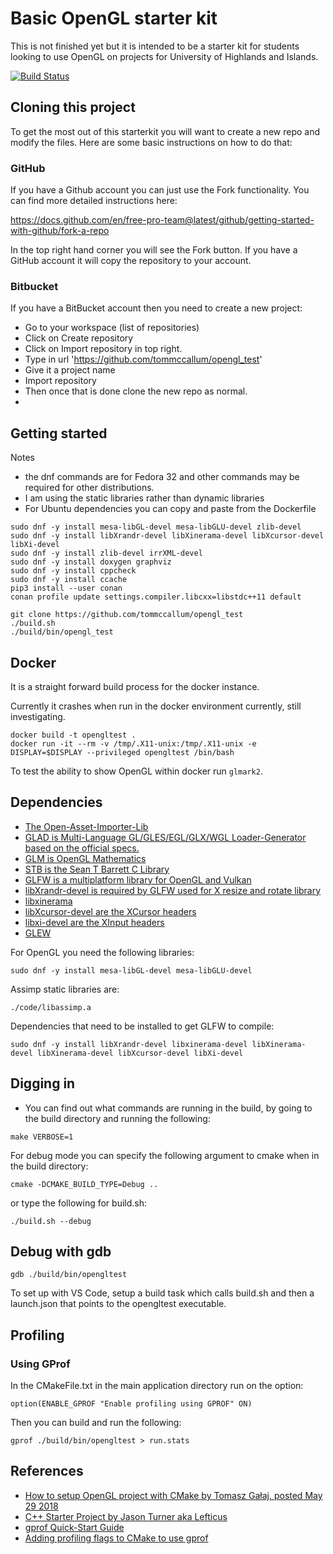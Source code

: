 # Basic OpenGL starter kit

This is not finished yet but it is intended to be a starter kit for students looking to use OpenGL on projects for University of Highlands and Islands.

<!-- [![codecov](https://codecov.io/gh/tommccallum/calc/branch/master/graph/badge.svg?token=QKAZL10PE6)](https://codecov.io/gh/tommccallum/calc) -->

[![Build Status](https://travis-ci.org/tommccallum/opengl_test.svg?branch=master)](https://travis-ci.org/tommccallum/opengl_test)


## Cloning this project

To get the most out of this starterkit you will want to create a new repo and modify the files.  Here are some basic instructions on how to do that:

### GitHub

If you have a Github account you can just use the Fork functionality. You can find more detailed instructions here:

https://docs.github.com/en/free-pro-team@latest/github/getting-started-with-github/fork-a-repo

In the top right hand corner you will see the Fork button.  If you have a GitHub account it will copy the repository to your account.

### Bitbucket

If you have a BitBucket account then you need to create a new project:

* Go to your workspace (list of repositories)
* Click on Create repository
* Click on Import repository in top right.
* Type in url 'https://github.com/tommccallum/opengl_test'
* Give it a project name
* Import repository
* Then once that is done clone the new repo as normal.
* 
## Getting started

Notes

* the dnf commands are for Fedora 32 and other commands may be required for other distributions.
* I am using the static libraries rather than dynamic libraries
* For Ubuntu dependencies you can copy and paste from the Dockerfile

```
sudo dnf -y install mesa-libGL-devel mesa-libGLU-devel zlib-devel
sudo dnf -y install libXrandr-devel libXinerama-devel libXcursor-devel libXi-devel
sudo dnf -y install zlib-devel irrXML-devel
sudo dnf -y install doxygen graphviz
sudo dnf -y install cppcheck
sudo dnf -y install ccache
pip3 install --user conan
conan profile update settings.compiler.libcxx=libstdc++11 default

git clone https://github.com/tommccallum/opengl_test
./build.sh
./build/bin/opengl_test
```

## Docker

It is a straight forward build process for the docker instance.

Currently it crashes when run in the docker environment currently, still investigating.

```
docker build -t opengltest .
docker run -it --rm -v /tmp/.X11-unix:/tmp/.X11-unix -e DISPLAY=$DISPLAY --privileged opengltest /bin/bash
```

To test the ability to show OpenGL within docker run ```glmark2```.

## Dependencies

* [The Open-Asset-Importer-Lib](https://www.assimp.org/)
* [GLAD is Multi-Language GL/GLES/EGL/GLX/WGL Loader-Generator based on the official specs.](https://glad.dav1d.de/)
* [GLM is OpenGL Mathematics](https://glm.g-truc.net/0.9.9/index.html)
* [STB is the Sean T Barrett C Library](https://github.com/nothings/stb)
* [GLFW is a multiplatform library for OpenGL and Vulkan](https://www.glfw.org/)
* [libXrandr-devel is required by GLFW used for X resize and rotate library](https://www.x.org/wiki/libraries/libxrandr/)
* [libxinerama]()
* [libXcursor-devel are the XCursor headers]()
* [libxi-devel are the XInput headers]()
* [GLEW](https://github.com/nigels-com/glew)

For OpenGL you need the following libraries:
```
sudo dnf -y install mesa-libGL-devel mesa-libGLU-devel
```

Assimp static libraries are:
```
./code/libassimp.a
```

Dependencies that need to be installed to get GLFW to compile:
```
sudo dnf -y install libXrandr-devel libxinerama-devel libXinerama-devel libXinerama-devel libXcursor-devel libXi-devel
```

## Digging in

* You can find out what commands are running in the build, by going to the build directory and running the following:

```
make VERBOSE=1
```

For debug mode you can specify the following argument to cmake when in the build directory:

```
cmake -DCMAKE_BUILD_TYPE=Debug ..
```

or type the following for build.sh:

```
./build.sh --debug
```

## Debug with gdb

```
gdb ./build/bin/opengltest
```

To set up with VS Code, setup a build task which calls build.sh and then a launch.json that points to the opengltest executable.


## Profiling

### Using GProf

In the CMakeFile.txt in the main application directory run on the option:

```
option(ENABLE_GPROF "Enable profiling using GPROF" ON)
```

Then you can build and run the following:

```
gprof ./build/bin/opengltest > run.stats
```


## References

* [How to setup OpenGL project with CMake by Tomasz Gałaj, posted May 29 2018](https://shot511.github.io/2018-05-29-how-to-setup-opengl-project-with-cmake/)
* [C++ Starter Project by Jason Turner aka Lefticus](https://github.com/lefticus/cpp_starter_project)
* [gprof Quick-Start Guide](http://web.eecs.umich.edu/~sugih/pointers/gprof_quick.html)
* [Adding profiling flags to CMake to use gprof](https://riptutorial.com/cmake/example/26665/adding-profiling-flags-to-cmake-to-use-gprof)
